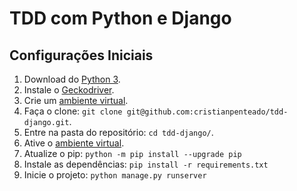 # TDD com Python e Django

## Configurações Iniciais
1. Download do [Python 3](https://www.python.org/downloads/).
2. Instale o [Geckodriver](https://github.com/cristianpenteado/tdd-django/wiki/Configura%C3%A7%C3%A3o-Geckodriver-e-Firefox).
3. Crie um [ambiente virtual](https://docs.python.org/pt-br/3/tutorial/venv.html#creating-virtual-environments).
4. Faça o clone: `git clone git@github.com:cristianpenteado/tdd-django.git`.
5. Entre na pasta do repositório: `cd tdd-django/`.
6. Ative o [ambiente virtual](https://docs.python.org/pt-br/3/tutorial/venv.html#creating-virtual-environments).
7. Atualize o pip: `python -m pip install --upgrade pip`
8. Instale as dependências: `pip install -r requirements.txt`
9. Inicie o projeto: `python manage.py runserver`
